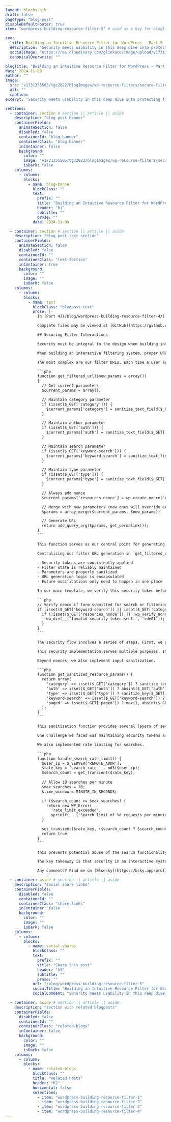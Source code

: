 ```yaml
---
layout: blocks.njk
draft: false
pageType: "blog-post"
disableDefaultFooter: true
item: "wordpress-building-resource-filter-5" # used as a key for bloglist filters

seo:
  title: Building an Intuitive Resource Filter for WordPress - Part 5 | Werner Glinka
  description: "Security meets usability in this deep dive into protecting filter interactions. Learn how we maintain secure state across filter combinations while keeping the user experience smooth and response times quick."
  socialImage: "https://res.cloudinary.com/glinkaco/image/upload/v1731355505/tgc2022/blogImages/wp-resource-filters/secure-filters_etkugs.jpg"
  canonicalOverwrite: ""

blogTitle: "Building an Intuitive Resource Filter for WordPress - Part 5"
date: 2024-11-09
author: ""
image:
  src: "v1731355505/tgc2022/blogImages/wp-resource-filters/secure-filters_etkugs.jpg"
  alt: ""
  caption:
excerpt: "Security meets usability in this deep dive into protecting filter interactions. Learn how we maintain secure state across filter combinations while keeping the user experience smooth and response times quick."

sections:
  - container: section # section || article || aside
    description: "blog post banner"
    containerFields:
      animateSection: false
      disabled: false
      containerId: "blog-banner"
      containerClass: "blog-banner"
      inContainer: false
      background:
        color: ""
        image: "v1731355505/tgc2022/blogImages/wp-resource-filters/secure-filters_etkugs.jpg"
        isDark: false
    columns:
      - column:
        blocks:
          - name: blog-banner
            blockClass: ""
            text:
              prefix: ""
              title: "Building an Intuitive Resource Filter for WordPress - Part 5"
              header: "h1"
              subtitle: ""
              prose: ""
            date: 2024-11-09

  - container: section # section || article || aside
    description: "blog post text section"
    containerFields:
      animateSection: false
      disabled: false
      containerId: ""
      containerClass: "text-section"
      inContainer: true
      background:
        color: ""
        image: ""
        isDark: false
    columns:
      - column:
        blocks:
          - name: text
            blockClass: "blogpost-text"
            prose: |-
              In [Part 4](/blog/wordpress-building-resource-filter-4/) of this series, we discussed building the results display using cards and paging. In this installment, we'll review securing filter interactions while ensuring a smooth user experience.

              Complete files may be viewed at [GitHub](https://github.com/wernerglinka/WP-Filter-Files/tree/main)

              ## Securing Filter Interactions

              Security must be integral to the design when building interactive features like a filtering system. Our resource filtering system uses [WordPress nonces](https://developer.wordpress.org/apis/security/nonces/) to protect against unauthorized actions and potential [cross-site request forgery (CSRF)](https://owasp.org/www-community/attacks/csrf) attacks.

              When building an interactive filtering system, proper URL handling isn't just about maintaining state - it's a crucial part of security. Our system generates three distinct types of URLs, each with its own requirements and security considerations.

              The most complex are our filter URLs. Each time a user applies a filter, we need to maintain both their current selections and our security measures.

              ```php
              function get_filtered_url($new_params = array())
              {
                // Get current parameters
                $current_params = array();

                // Maintain category parameter
                if (isset($_GET['category'])) {
                  $current_params['category'] = sanitize_text_field($_GET['category']);
                }

                // Maintain author parameter
                if (isset($_GET['auth'])) {
                  $current_params['auth'] = sanitize_text_field($_GET['auth']);
                }

                // Maintain search parameter
                if (isset($_GET['keyword-search'])) {
                  $current_params['keyword-search'] = sanitize_text_field($_GET['keyword-search']);
                }

                // Maintain type parameter
                if (isset($_GET['type'])) {
                  $current_params['type'] = sanitize_text_field($_GET['type']);
                }

                // Always add nonce
                $current_params['resources_nonce'] = wp_create_nonce('resources_filter');

                // Merge with new parameters (new ones will override existing ones)
                $params = array_merge($current_params, $new_params);

                // Generate URL
                return add_query_arg($params, get_permalink());
              }
              ```

              This function serves as our central point for generating secure filter URLs. Whether a user is selecting a category, choosing an author, or applying a type filter, `get_filtered_url()` ensures their current selections are maintained while keeping the interaction secure.

              Centralizing our filter URL generation in `get_filtered_url()` provides several benefits:

              - Security tokens are consistently applied
              - Filter state is reliably maintained
              - Parameters are properly sanitized
              - URL generation logic is encapsulated
              - Future modifications only need to happen in one place

              In our main template, we verify this security token before processing any filter requests.

              ```php
              // Verify nonce if form submitted for search or filtering
              if (isset($_GET['keyword-search']) || isset($_GET['category']) || isset($_GET['auth']) || isset($_GET['type'])) {
                if (!isset($_GET['resources_nonce']) || !wp_verify_nonce($_GET['resources_nonce'], 'resources_filter')) {
                  wp_die(__('Invalid security token sent.', 'rde01'));
                }
              }
              ```

              The security flow involves a series of steps. First, we generate a fresh nonce when generating a filter link or form. Then, when a user clicks a filter or submits a search, the request includes this nonce. Before processing the request, we verify that the nonce is valid. If the nonce is missing or invalid, we stop processing to prevent potential attacks.

              This security implementation serves multiple purposes. It prevents unauthorized filter manipulation while protecting against CSRF attacks. It ensures requests come from legitimate users and maintains security across all filter combinations.

              Beyond nonces, we also implement input sanitization.

              ```php
              function get_sanitized_resource_params() {
                return array(
                  'category' => isset($_GET['category']) ? sanitize_text_field($_GET['category']) : null,
                  'auth' => isset($_GET['auth']) ? absint($_GET['auth']) : null,
                  'type' => isset($_GET['type']) ? sanitize_key($_GET['type']) : null,
                  'keyword-search' => isset($_GET['keyword-search']) ? sanitize_text_field($_GET['keyword-search']) : null,
                  'paged' => isset($_GET['paged']) ? max(1, absint($_GET['paged'])) : 1
                );
              }
              ```

              This sanitization function provides several layers of security. All text inputs undergo proper sanitization, while numeric values are forced to be integers. The function rejects invalid input entirely, and each parameter type receives appropriate handling based on its expected format.

              One challenge we faced was maintaining security tokens across multiple filter combinations. Consider a user who first selects a category, then performs a search, and finally filters by author. Each step needs to maintain the security context while preserving the existing filters. Our solution was to centralize URL generation in get_filtered_url(), ensuring every interaction remains secure without compromising functionality.

              We also implemented rate limiting for searches.

              ```php
              function handle_search_rate_limit() {
                $user_ip = $_SERVER['REMOTE_ADDR'];
                $rate_key = 'search_rate_' . md5($user_ip);
                $search_count = get_transient($rate_key);
                
                // Allow 10 searches per minute
                $max_searches = 10;
                $time_window = MINUTE_IN_SECONDS;

                if ($search_count >= $max_searches) {
                  return new WP_Error(
                    'rate_limit_exceeded',
                    sprintf( __('Search limit of %d requests per minute exceeded. Please try again later.', 'rde01'), $max_searches ) );
                }

                set_transient($rate_key, ($search_count ? $search_count + 1 : 1), $time_window);
                return true;
              }
              ```

              This prevents potential abuse of the search functionality while maintaining a good user experience for legitimate users.

              The key takeaway is that security in an interactive system isn't just about adding individual security measures - it's about designing the system to maintain security across all possible user interactions. By centralizing our security handling and carefully considering the user flow, we've created a system that's both secure and user-friendly.

              Any comments? Find me on [Bluesky](https://bsky.app/profile/wernerglinka.bsky.social).

  - container: aside # section || article || aside
    description: "social share links"
    containerFields:
      disabled: false
      containerId: ""
      containerClass: "share-links"
      inContainer: false
      background:
        color: ""
        image: ""
        isDark: false
    columns:
      - column:
        blocks:
          - name: social-shares
            blockClass: ""
            text:
              prefix: ""
              title: "Share this post"
              header: "h3"
              subtitle: ""
              prose: ""
            url: "/blog/wordpress-building-resource-filter-5"
            socialTitle: "Building an Intuitive Resource Filter for WordPress - Part 5"
            socialComment: "Security meets usability in this deep dive into protecting filter interactions. Learn how we maintain secure state across filter combinations while keeping the user experience smooth and response times quick."

  - container: aside # section || article || aside
    description: "section with related blogposts"
    containerFields:
      disabled: false
      containerId: ""
      containerClass: "related-blogs"
      inContainer: false
      background:
        color: ""
        image: ""
        isDark: false
    columns:
      - column:
        blocks:
          - name: related-blogs
            blockClass: ""
            title: "Related Posts"
            header: "h2"
            horizontal: false
            selections:
              - item: "wordpress-building-resource-filter-1"
              - item: "wordpress-building-resource-filter-2"
              - item: "wordpress-building-resource-filter-3"
              - item: "wordpress-building-resource-filter-4"
---
```

